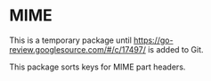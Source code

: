 # MIME

This is a temporary package until https://go-review.googlesource.com/#/c/17497/
is added to Git.

This package sorts keys for MIME part headers.
